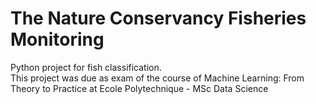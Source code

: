 # The Nature Conservancy Fisheries Monitoring

Python project for fish classification.  
This project was due as exam of the course of Machine Learning: From Theory to Practice at Ecole Polytechnique - MSc Data Science
